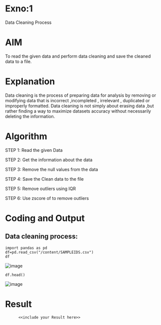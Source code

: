 # Exno:1
Data Cleaning Process

# AIM
To read the given data and perform data cleaning and save the cleaned data to a file.

# Explanation
Data cleaning is the process of preparing data for analysis by removing or modifying data that is incorrect ,incompleted , irrelevant , duplicated or improperly formatted. Data cleaning is not simply about erasing data ,but rather finding a way to maximize datasets accuracy without necessarily deleting the information.

# Algorithm
STEP 1: Read the given Data

STEP 2: Get the information about the data

STEP 3: Remove the null values from the data

STEP 4: Save the Clean data to the file

STEP 5: Remove outliers using IQR

STEP 6: Use zscore of to remove outliers

# Coding and Output
## Data cleaning process:
```
import pandas as pd
df=pd.read_csv("/content/SAMPLEIDS.csv")
df
```
![image](https://github.com/user-attachments/assets/7de4e842-d2d4-4345-aaea-7c9688d3d357)
```
df.head()
```
![image](https://github.com/user-attachments/assets/a5bed056-620e-4cb0-b882-f34f2b3f1384)


# Result
          <<include your Result here>>
